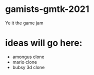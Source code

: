 # gamists-gmtk-2021
Ye it the game jam

# ideas will go here:

- amongus clone
- mario clone
- bubsy 3d clone
